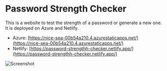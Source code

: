 # Password Strength Checker

This is a website to test the strength of a password or generate a new one. It is deployed on Azure and Netlify.

- Azure: [https://nice-sea-00b54a210.4.azurestaticapps.net/](https://nice-sea-00b54a210.4.azurestaticapps.net/)
- Netlify: [https://password-strengthh-checker.netlify.app/](https://password-strengthh-checker.netlify.app/)

![Screenshot](https://github.com/Fernand0gh/password-strength-checker/raw/main/assets/117942609/ba9e9647-c8dd-43e8-90d8-eab1b62f000a.png)
